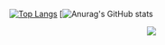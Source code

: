 [![Top Langs](https://github-readme-stats.vercel.app/api/top-langs/?username=Cat-Man123)](https://github.com/anuraghazra/github-readme-stats)
[![Anurag's GitHub stats](https://github-readme-stats.vercel.app/api?username=Cat-Man123&show_icons=true&theme=synthwave)

<p align="center">
  <a href="https://skillicons.dev">
    <img src="https://skillicons.dev/icons?i=androidstudio,bash,c,css,dart,flask,flutter,github,html,idea,java,js,kotlin,linux,maven,mysql,php,py,qt,raspberrypi,selenium,tensorflow,vscode" />
  </a>
</p>
